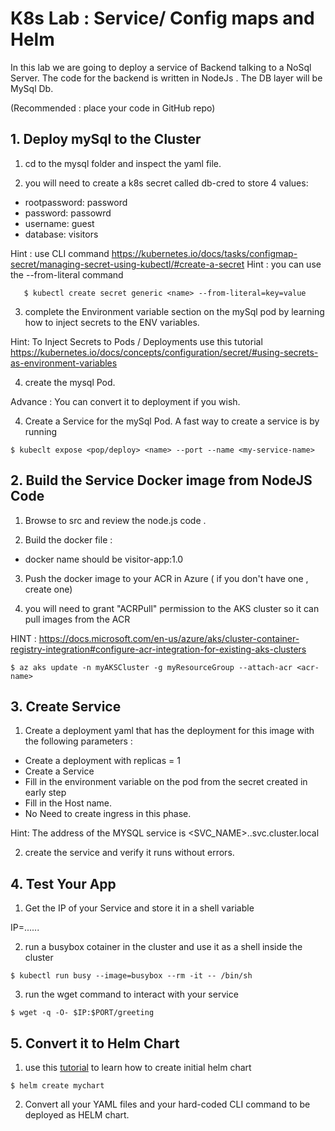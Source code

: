﻿# K8s Lab : Service/ Config maps and Helm

In this lab we are going to deploy a service of Backend talking to a NoSql Server.
The code for the backend is written in NodeJs .
The DB layer will be MySql Db.

(Recommended : place your code in GitHub repo)


## 1. Deploy mySql to the Cluster

1. cd to the mysql folder and inspect the yaml file. 

2. you will need to create a k8s secret called db-cred to store 4 values:

- rootpassword: password
- password: passowrd
- username: guest
- database: visitors

Hint : use CLI command https://kubernetes.io/docs/tasks/configmap-secret/managing-secret-using-kubectl/#create-a-secret
Hint : you can use the --from-literal command
 ```
    $ kubectl create secret generic <name> --from-literal=key=value
 ```

3. complete the Environment variable section on the mySql pod by learning how to inject secrets to the ENV variables.

Hint: To Inject Secrets to Pods / Deployments use this tutorial 
https://kubernetes.io/docs/concepts/configuration/secret/#using-secrets-as-environment-variables

4. create the mysql Pod. 

Advance : You can convert it to deployment if you wish.

4. Create a Service for the mySql Pod. A fast way to create a service is by running 

```
$ kubeclt expose <pop/deploy> <name> --port --name <my-service-name>
```

## 2. Build the Service Docker image from NodeJS Code 

1. Browse to src and review the node.js code . 

2. Build the docker file :

- docker name should be visitor-app:1.0

3. Push the docker image to your ACR in Azure ( if you don't have one , create one)

4. you will need to grant "ACRPull" permission to the AKS cluster so it can pull images from the ACR

HINT : https://docs.microsoft.com/en-us/azure/aks/cluster-container-registry-integration#configure-acr-integration-for-existing-aks-clusters

```
$ az aks update -n myAKSCluster -g myResourceGroup --attach-acr <acr-name>
```

## 3. Create Service
1. Create a deployment yaml that has the deployment for this image with the following parameters :

- Create a deployment with replicas = 1
- Create a Service
- Fill in the environment variable on the pod from the secret created in early step
- Fill in the Host name.
- No Need to create ingress in this phase.


Hint: The address of the MYSQL service is <SVC_NAME>.<NAMESPACE>.svc.cluster.local 

2. create the service and verify it runs without errors.


## 4. Test Your App

1. Get the IP of your Service and store it in a shell variable

IP=......

2. run a busybox cotainer in the cluster and use it as a shell inside the cluster

```
$ kubectl run busy --image=busybox --rm -it -- /bin/sh
```

3. run the wget command to interact with your service 

```
$ wget -q -O- $IP:$PORT/greeting
```


## 5. Convert it to Helm Chart

1. use this [tutorial](https://docs.bitnami.com/tutorials/create-your-first-helm-chart/) to learn how to create initial helm chart

```
$ helm create mychart
```

2. Convert all your YAML files and your hard-coded CLI command to be deployed as HELM chart.



